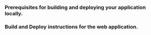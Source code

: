 ### Prerequisites for building and deploying your application locally.
### Build and Deploy instructions for the web application.